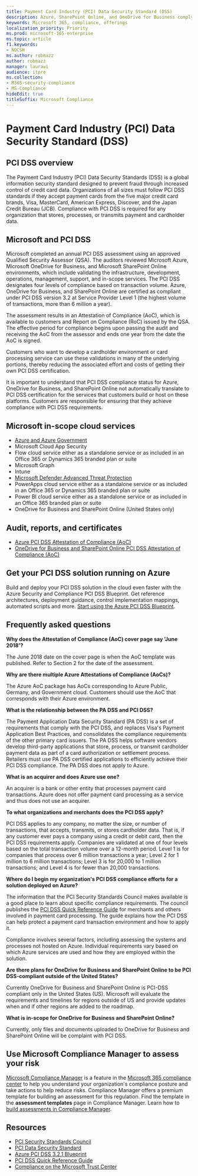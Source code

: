 ```yaml
---
title: Payment Card Industry (PCI) Data Security Standard (DSS)
description: Azure, SharePoint Online, and OneDrive for Business comply with Payment Card Industry Data Security Standards Level 1 version 3.2.
keywords: Microsoft 365, compliance, offerings
localization_priority: Priority
ms.prod: microsoft-365-enterprise
ms.topic: article
f1.keywords:
- NOCSH
ms.author: robmazz
author: robmazz
manager: laurawi
audience: itpro
ms.collection:
- M365-security-compliance
- MS-Compliance
hideEdit: true
titleSuffix: Microsoft Compliance
---
```


# Payment Card Industry (PCI) Data Security Standard (DSS)

## PCI DSS overview

The Payment Card Industry (PCI) Data Security Standards (DSS) is a global information security standard designed to prevent fraud through increased control of credit card data. Organizations of all sizes must follow PCI DSS standards if they accept payment cards from the five major credit card brands, Visa, MasterCard, American Express, Discover, and the Japan Credit Bureau (JCB). Compliance with PCI DSS is required for any organization that stores, processes, or transmits payment and cardholder data.

## Microsoft and PCI DSS

Microsoft completed an annual PCI DSS assessment using an approved Qualified Security Assessor (QSA). The auditors reviewed Microsoft Azure, Microsoft OneDrive for Business, and Microsoft SharePoint Online  environments, which include validating the infrastructure, development, operations, management, support, and in-scope services. The PCI DSS designates four levels of compliance based on transaction volume. Azure, OneDrive for Business, and SharePoint Online are certified as compliant under PCI DSS version 3.2 at Service Provider Level 1 (the highest volume of transactions, more than 6 million a year).

The assessment results in an Attestation of Compliance (AoC), which is available to customers and Report on Compliance (RoC) issued by the QSA. The effective period for compliance begins upon passing the audit and receiving the AoC from the assessor and ends one year from the date the AoC is signed. 

Customers who want to develop a cardholder environment or card processing service can use these validations in many of the underlying portions, thereby reducing the associated effort and costs of getting their own PCI DSS certification.

It is important to understand that PCI DSS compliance status for Azure, OneDrive for Business, and SharePoint Online not automatically translate to PCI DSS certification for the services that customers build or host on these platforms. Customers are responsible for ensuring that they achieve compliance with PCI DSS requirements.

## Microsoft in-scope cloud services

- [Azure and Azure Government](https://aka.ms/AzureCompliance)
- Microsoft Cloud App Security
- Flow cloud service either as a standalone service or as included in an Office 365 or Dynamics 365 branded plan or suite
- Microsoft Graph
- Intune
- [Microsoft Defender Advanced Threat Protection](https://docs.microsoft.com/windows/security/threat-protection/microsoft-defender-atp/microsoft-defender-advanced-threat-protection)
- PowerApps cloud service either as a standalone service or as included in an Office 365 or Dynamics 365 branded plan or suite
- Power BI cloud service either as a standalone service or as included in an Office 365 branded plan or suite
- OneDrive for Business and SharePoint Online (United States only)

## Audit, reports, and certificates

- [Azure PCI DSS Attestation of Compliance (AoC)](https://aka.ms/azure-pci)
- [OneDrive for Business and SharePoint Online PCI DSS Attestation of Compliance (AoC)](https://aka.ms/spo-pci)

## Get your PCI DSS solution running on Azure

Build and deploy your PCI DSS solution in the cloud even faster with the Azure Security and Compliance PCI DSS Blueprint. Get reference architectures, deployment guidance, control implementation mappings, automated scripts and more. [Start using the Azure PCI DSS Blueprint](https://aka.ms/pciblueprint).

## Frequently asked questions

**Why does the Attestation of Compliance (AoC) cover page say 'June 2018'?**

The June 2018 date on the cover page is when the AoC template was published. Refer to Section 2 for the date of the assessment.

**Why are there multiple Azure Attestations of Compliance (AoCs)?**

The Azure AoC package has AoCs corresponding to Azure Public, Germany, and Government cloud. Customers should use the AoC that corresponds with their Azure environment.  

**What is the relationship between the PA DSS and PCI DSS?**

The Payment Application Data Security Standard (PA DSS) is a set of requirements that comply with the PCI DSS, and replaces Visa's Payment Application Best Practices, and consolidates the compliance requirements of the other primary card issuers. The PA DSS helps software vendors develop third-party applications that store, process, or transmit cardholder payment data as part of a card authorization or settlement process. Retailers must use PA DSS certified applications to efficiently achieve their PCI DSS compliance. The PA DSS does not apply to Azure.

**What is an acquirer and does Azure use one?**

An acquirer is a bank or other entity that processes payment card transactions. Azure does not offer payment card processing as a service and thus does not use an acquirer.

**To what organizations and merchants does the PCI DSS apply?**

PCI DSS applies to any company, no matter the size, or number of transactions, that accepts, transmits, or stores cardholder data. That is, if any customer ever pays a company using a credit or debit card, then the PCI DSS requirements apply. Companies are validated at one of four levels based on the total transaction volume over a 12-month period. Level 1 is for companies that process over 6 million transactions a year; Level 2 for 1 million to 6 million transactions; Level 3 is for 20,000 to 1 million transactions; and Level 4 is for fewer than 20,000 transactions.

**Where do I begin my organization's PCI DSS compliance efforts for a solution deployed on Azure?**

The information that the PCI Security Standards Council makes available is a good place to learn about specific compliance requirements. The council publishes the [PCI DSS Quick Reference Guide](https://www.pcisecuritystandards.org/documents/PCISSC%20QRG%20August%202014%20-print.pdf) for merchants and others involved in payment card processing. The guide explains how the PCI DSS can help protect a payment card transaction environment and how to apply it.

Compliance involves several factors, including assessing the systems and processes not hosted on Azure. Individual requirements vary based on which Azure services are used and how they are employed within the solution.

**Are there plans for OneDrive for Business and SharePoint Online to be PCI DSS-compliant outside of the United States?**

Currently OneDrive for Business and SharePoint Online is PCI-DSS compliant only in the United States (US). Microsoft will evaluate the requirements and timelines for regions outside of US and provide updates when and if other regions are added to the roadmap.

**What is in-scope for OneDrive for Business and SharePoint Online?**

Currently, only files and documents uploaded to OneDrive for Business and SharePoint Online will be complaint with PCI DSS.

## Use Microsoft Compliance Manager to assess your risk

[Microsoft Compliance Manager](https://docs.microsoft.com/microsoft-365/compliance/compliance-manager) is a feature in the [Microsoft 365 compliance center](https://docs.microsoft.com/microsoft-365/compliance/microsoft-365-compliance-center) to help you understand your organization's compliance posture and take actions to help reduce risks. Compliance Manager offers a premium template for building an assessment for this regulation. Find the template in the **assessment templates** page in Compliance Manager. Learn how to [build assessments in Compliance Manager](https://docs.microsoft.com/microsoft-365/compliance/compliance-manager-assessments).

## Resources

- [PCI Security Standards Council](https://www.pcisecuritystandards.org/)
- [PCI Data Security Standard](https://www.pcisecuritystandards.org/documents/PCI_DSS_v3-1.pdf)
- [Azure PCI DSS 3.2.1 Blueprint](https://docs.microsoft.com/azure/governance/blueprints/samples/pci-dss-3.2.1/)
- [PCI DSS Quick Reference Guide](https://www.pcisecuritystandards.org/documents/PCISSC%20QRG%20August%202014%20-print.pdf)
- [Compliance on the Microsoft Trust Center](https://www.microsoft.com/trust-center/compliance/compliance-overview)
